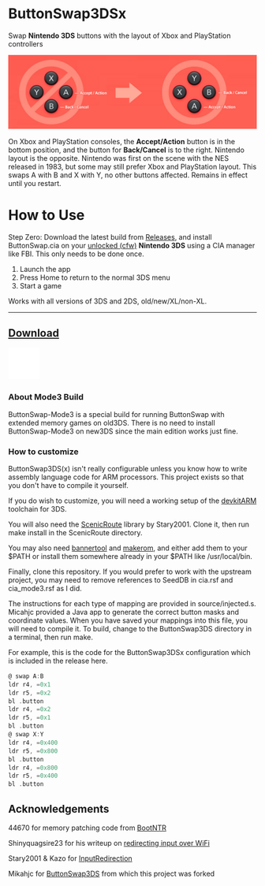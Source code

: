 # ButtonSwap3DSx

Swap **Nintendo 3DS** buttons with the layout of Xbox and PlayStation controllers

![swap A with B and X with Y](meta/ABXY-Buttons-Red.jpg)

On Xbox and PlayStation consoles, the **Accept/Action** button is in the bottom position, and the button for **Back/Cancel** is to the right. Nintendo layout is the opposite. Nintendo was first on the scene with the NES released in 1983, but some may still prefer Xbox and PlayStation layout. This swaps A with B and X with Y, no other buttons affected. Remains in effect until you restart.

# How to Use

Step Zero: Download the latest build from [Releases](https://github.com/diedummydie/ButtonSwap3DSx/releases/latest), and install ButtonSwap.cia on your [unlocked (cfw)](https://3ds.hacks.guide) **Nintendo 3DS** using a CIA manager like FBI. This only needs to be done once.

1. Launch the app
2. Press Home to return to the normal 3DS menu
3. Start a game

Works with all versions of 3DS and 2DS, old/new/XL/non-XL.

---
## [Download](https://github.com/diedummydie/ButtonSwap3DSx/releases/latest)
![spacer](meta/spacer-64.png)

### About Mode3 Build

ButtonSwap-Mode3 is a special build for running ButtonSwap with extended memory games on old3DS. There is no need to install ButtonSwap-Mode3 on new3DS since the main edition works just fine.

### How to customize

ButtonSwap3DS(x) isn't really configurable unless you know how to write assembly language code for ARM processors. This project exists so that you don't have to compile it yourself.

If you do wish to customize, you will need a working setup of the [devkitARM](https://www.3dbrew.org/wiki/Setting_up_Development_Environment) toolchain for 3DS.

You will also need the [ScenicRoute](https://github.com/Stary2001/ScenicRoute) library by Stary2001. Clone it, then run make install in the ScenicRoute directory.

You may also need [bannertool](https://github.com/Steveice10/bannertool/releases) and [makerom](https://github.com/profi200/Project_CTR/releases), and either add them to your $PATH or install them somewhere already in your $PATH like /usr/local/bin.

Finally, clone this repository. If you would prefer to work with the upstream project, you may need to remove references to SeedDB in cia.rsf and cia_mode3.rsf as I did.

The instructions for each type of mapping are provided in source/injected.s.  Micahjc provided a Java app to generate the correct button masks and coordinate values. When you have saved your mappings into this file, you will need to compile it. To build, change to the ButtonSwap3DS directory in a terminal, then run make.

For example, this is the code for the ButtonSwap3DSx configuration which is included in the release here.

```asm
@ swap A:B
ldr r4, =0x1
ldr r5, =0x2
bl .button
ldr r4, =0x2
ldr r5, =0x1
bl .button
@ swap X:Y
ldr r4, =0x400
ldr r5, =0x800
bl .button
ldr r4, =0x800
ldr r5, =0x400
bl .button
```

## Acknowledgements

44670 for memory patching code from [BootNTR](https://github.com/44670/BootNTR)

Shinyquagsire23 for his writeup on [redirecting input over WiFi](http://douevenknow.us/post/139673444953/redirecting-3ds-input-over-wifi)

Stary2001 & Kazo for [InputRedirection](https://github.com/Stary2001/InputRedirection)

Mikahjc for [ButtonSwap3DS](https://github.com/mikahjc/ButtonSwap3DS) from which this project was forked

